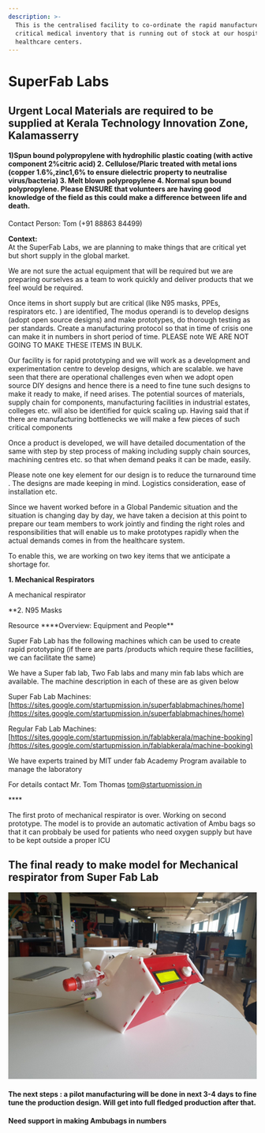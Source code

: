 ```yaml
---
description: >-
  This is the centralised facility to co-ordinate the rapid manufacture of most
  critical medical inventory that is running out of stock at our hospitals and
  healthcare centers.
---
```


# SuperFab Labs

## **Urgent Local Materials are required to be supplied at Kerala Technology Innovation Zone, Kalamasserry**

#### **1\)Spun bound polypropylene with hydrophilic plastic coating \(with active component 2%citric acid\)  2. Cellulose/Plaric treated with metal ions \(copper 1.6%,zinc1,6% to ensure dielectric property to neutralise virus/bacteria\)  3. Melt blown polypropylene  4. Normal spun bound polypropylene.   Please ENSURE that volunteers are having good knowledge of the field as this could make a difference between life and death.**

Contact Person: Tom \(+91 88863 84499\)  
  
  
**Context:**  
At the SuperFab Labs, we are planning to make things that are critical yet but short supply in the global market.

We are not sure the actual equipment that will be required but we are preparing ourselves as a team to work quickly and deliver products that we feel would be required.

Once items in short supply but are critical \(like N95 masks, PPEs, respirators etc. \) are identified, The modus operandi is to develop designs \(adopt open source designs\) and make prototypes, do thorough testing as per standards. Create a manufacturing protocol so that in time of crisis one can make it in numbers in short period of time. PLEASE note WE ARE NOT GOING TO MAKE THESE ITEMS IN BULK.

Our facility is for rapid prototyping and we will work as a development and experimentation centre to develop designs, which are scalable. we have seen that there are operational challenges even when we adopt open source DIY designs and hence there is a need to fine tune such designs to make it ready to make, if need arises. The potential sources of materials, supply chain for components, manufacturing facilities in industrial estates, colleges etc. will also be identified for quick scaling up. Having said that if there are manufacturing bottlenecks we will make a few pieces of such critical components

Once a product is developed, we will have detailed documentation of the same with step by step process of making including supply chain sources, machining centres etc. so that when demand peaks it can be made, easily.

Please note one key element for our design is to reduce the turnaround time . The designs are made keeping in mind. Logistics consideration, ease of installation etc.

Since we havent worked before in a Global Pandemic situation and the situation is changing day by day, we have taken a decision at this point to prepare our team members to work jointly and finding the right roles and responsibilities that will enable us to make prototypes rapidly when the actual demands comes in from the healthcare system.

To enable this, we are working on two key items that we anticipate a shortage for.

**1. Mechanical Respirators**

A mechanical respirator

\*\*2. N95 Masks

Resource ****Overview: Equipment and People\*\*

Super Fab Lab has the following machines which can be used to create rapid prototyping \(if there are parts /products which require these facilities, we can facilitate the same\)

We have a Super fab lab, Two Fab labs and many min fab labs which are available. The machine description in each of these are as given below

Super Fab Lab Machines: [https://sites.google.com/startupmission.in/superfablabmachines/home](https://sites.google.com/startupmission.in/superfablabmachines/home) [ ](https://sites.google.com/startupmission.in/fablabkerala/labs)

Regular Fab Lab Machines: [https://sites.google.com/startupmission.in/fablabkerala/machine-booking](https://sites.google.com/startupmission.in/fablabkerala/machine-booking)

We have experts trained by MIT under fab Academy Program available to manage the laboratory

For details contact Mr. Tom Thomas tom@startupmission.in

\*\*\*\*

The first proto of mechanical respirator is over. Working on second prototype. The model is to provide an automatic activation of Ambu bags so that it can probbaly be used for patients who need oxygen supply but have to be kept outside a proper ICU

## **The final ready to make model for Mechanical respirator from Super Fab Lab**

![Final design of portable respirator design with adjustable tidal volume](../.gitbook/assets/image%20%281%29.png)

#### **The  next steps : a pilot manufacturing will be done in next 3-4 days to fine tune the production design.   Will get into full fledged production after that.**

#### **Need support in making Ambubags in numbers**  

